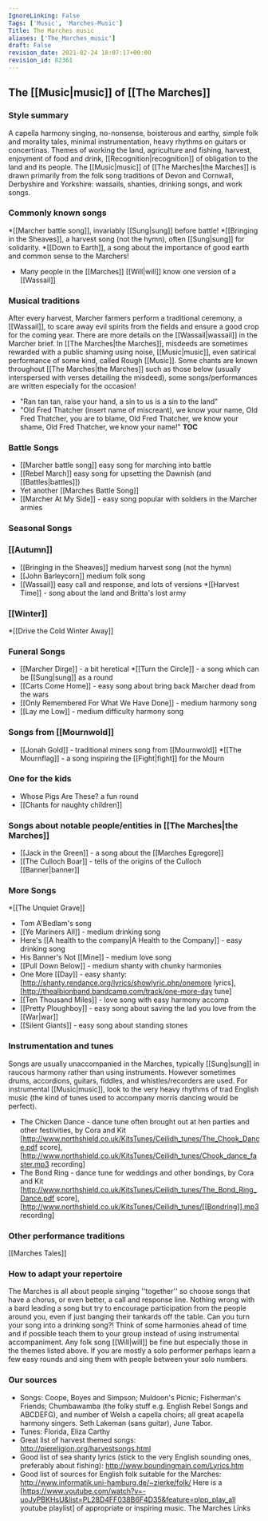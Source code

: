 ```yaml
---
IgnoreLinking: False
Tags: ['Music', 'Marches-Music']
Title: The Marches music
aliases: ['The_Marches_music']
draft: False
revision_date: 2021-02-24 18:07:17+00:00
revision_id: 82361
---
```


## The [[Music|music]] of [[The Marches]]
### Style summary
A capella harmony singing, no-nonsense, boisterous and earthy, simple folk and morality tales, minimal instrumentation, heavy rhythms on guitars or concertinas. Themes of working the land, agriculture and fishing, harvest, enjoyment of food and drink, [[Recognition|recognition]] of obligation to the land and its people. 
The [[Music|music]] of [[The Marches|the Marches]] is drawn primarily from the folk song traditions of Devon and Cornwall, Derbyshire and Yorkshire: wassails, shanties, drinking songs, and work songs.
### Commonly known songs
*[[Marcher battle song]], invariably [[Sung|sung]] before battle!
*[[Bringing in the Sheaves]], a harvest song (not the hymn), often [[Sung|sung]] for solidarity.
*[[Down to Earth]], a song about the importance of good earth and common sense to the Marchers!
* Many people in the [[Marches]] [[Will|will]] know one version of a [[Wassail]]
### Musical traditions
After every harvest, Marcher farmers perform a traditional ceremony, a [[Wassail]], to scare away evil spirits from the fields and ensure a good crop for the coming year. There are more details on the [[Wassail|wassail]] in the Marcher brief.
In [[The Marches|the Marches]], misdeeds are sometimes rewarded with a public shaming using noise, [[Music|music]], even satirical performance of some kind, called Rough [[Music]]. Some chants are known throughout [[The Marches|the Marches]] such as those below (usually interspersed with verses detailing the misdeed), some songs/performances are written especially for the occasion!
* "Ran tan tan, raise your hand, a sin to us is a sin to the land"
* "Old Fred Thatcher (insert name of miscreant), we know your name, Old Fred Thatcher, you are to blame, Old Fred Thatcher, we know your shame, Old Fred Thatcher, we know your name!"
__TOC__
### Battle Songs
* [[Marcher battle song]] easy song for marching into battle
* [[Rebel March]] easy song for upsetting the Dawnish (and [[Battles|battles]])
* Yet another [[Marches Battle Song]]
* [[Marcher At My Side]] - easy song popular with soldiers in the Marcher armies
### Seasonal Songs
### [[Autumn]]
* [[Bringing in the Sheaves]] medium harvest song (not the hymn)
* [[John Barleycorn]] medium folk song
* [[Wassail]] easy call and response, and lots of versions
*[[Harvest Time]] - song about the land and Britta's lost army
### [[Winter]]
*[[Drive the Cold Winter Away]]
### Funeral Songs
* [[Marcher Dirge]] - a bit heretical
*[[Turn the Circle]] -  a song which can be [[Sung|sung]] as a round
* [[Carts Come Home]] - easy song about bring back Marcher dead from the wars
* [[Only Remembered For What We Have Done]] - medium harmony song 
* [[Lay me Low]] - medium difficulty harmony song
### Songs from [[Mournwold]]
* [[Jonah Gold]] - traditional miners song from [[Mournwold]]
*[[The Mournflag]] - a song inspiring the [[Fight|fight]] for the Mourn
### One for the kids
* Whose Pigs Are These? a fun round
* [[Chants for naughty children]]
### Songs about notable people/entities in [[The Marches|the Marches]]
* [[Jack in the Green]] - a song about the [[Marches Egregore]]
* [[The Culloch Boar]] - tells of the origins of the Culloch [[Banner|banner]]
### More Songs
*[[The Unquiet Grave]]
* Tom A'Bedlam's song
* [[Ye Mariners All]] - medium drinking song
* Here's [[A health to the company|A Health to the Company]] - easy drinking song
* His Banner's Not [[Mine]] - medium love song
* [[Pull Down Below]] - medium shanty with chunky harmonies
* One More [[Day]] - easy shanty: [http://shanty.rendance.org/lyrics/showlyric.php/onemore lyrics], [http://thealbionband.bandcamp.com/track/one-more-day tune]
* [[Ten Thousand Miles]] - love song with easy harmony accomp
* [[Pretty Ploughboy]] - easy song about saving the lad you love from the [[War|war]]
* [[Silent Giants]] - easy song about standing stones
### Instrumentation and tunes
Songs are usually unaccompanied in the Marches, typically [[Sung|sung]] in raucous harmony rather than using instruments. However sometimes drums, accordions, guitars, fiddles, and whistles/recorders are used. For instrumental [[Music|music]], look to the very heavy rhythms of trad English music (the kind of tunes used to accompany morris dancing would be perfect).
* The Chicken Dance - dance tune often brought out at hen parties and other festivities, by Cora and Kit [http://www.northshield.co.uk/KitsTunes/Ceilidh_tunes/The_Chook_Dance.pdf score], [http://www.northshield.co.uk/KitsTunes/Ceilidh_tunes/Chook_dance_faster.mp3 recording]
* The Bond Ring - dance tune for weddings and other bondings, by Cora and Kit [http://www.northshield.co.uk/KitsTunes/Ceilidh_tunes/The_Bond_Ring_Dance.pdf score], [http://www.northshield.co.uk/KitsTunes/Ceilidh_tunes/[[Bondring]].mp3 recording]
### Other performance traditions
[[Marches Tales]]
### How to adapt your repertoire
The Marches is all about people singing ''together'' so choose songs that have a chorus, or even better, a call and response line. Nothing wrong with a bard leading a song but try to encourage participation from the people around you, even if just banging their tankards off the table. Can you turn your song into a drinking song?! Think of some harmonies ahead of time and if possible teach them to your group instead of using instrumental accompaniment. Any folk song [[Will|will]] be fine but especially those in the themes listed above. If you are mostly a solo performer perhaps learn a few easy rounds and sing them with people between your solo numbers.
### Our sources
* Songs: Coope, Boyes and Simpson; Muldoon's Picnic; Fisherman's Friends; Chumbawamba (the folky stuff e.g. English Rebel Songs and ABCDEFG), and number of Welsh a capella choirs; all great acapella harmony singers. Seth Lakeman (sans guitar), June Tabor.
* Tunes: Florida, Eliza Carthy
* Great list of harvest themed songs: http://piereligion.org/harvestsongs.html
* Good list of sea shanty lyrics (stick to the very English sounding ones, preferably about fishing): http://www.boundingmain.com/Lyrics.htm
* Good list of sources for English folk suitable for the Marches: http://www.informatik.uni-hamburg.de/~zierke/folk/
Here is a [https://www.youtube.com/watch?v=-uoJyPBKHsU&list=PL28D4FF038B6F4D35&feature=plpp_play_all youtube playlist] of appropriate or inspiring music.
The Marches Links